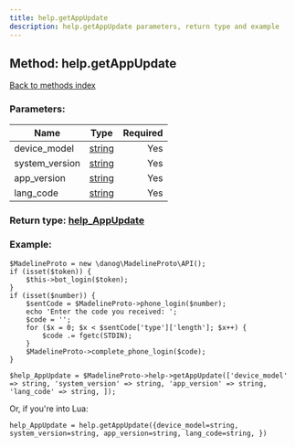 ```yaml
---
title: help.getAppUpdate
description: help.getAppUpdate parameters, return type and example
---
```

## Method: help.getAppUpdate  
[Back to methods index](index.md)


### Parameters:

| Name     |    Type       | Required |
|----------|:-------------:|---------:|
|device\_model|[string](../types/string.md) | Yes|
|system\_version|[string](../types/string.md) | Yes|
|app\_version|[string](../types/string.md) | Yes|
|lang\_code|[string](../types/string.md) | Yes|


### Return type: [help\_AppUpdate](../types/help_AppUpdate.md)

### Example:


```
$MadelineProto = new \danog\MadelineProto\API();
if (isset($token)) {
    $this->bot_login($token);
}
if (isset($number)) {
    $sentCode = $MadelineProto->phone_login($number);
    echo 'Enter the code you received: ';
    $code = '';
    for ($x = 0; $x < $sentCode['type']['length']; $x++) {
        $code .= fgetc(STDIN);
    }
    $MadelineProto->complete_phone_login($code);
}

$help_AppUpdate = $MadelineProto->help->getAppUpdate(['device_model' => string, 'system_version' => string, 'app_version' => string, 'lang_code' => string, ]);
```

Or, if you're into Lua:

```
help_AppUpdate = help.getAppUpdate({device_model=string, system_version=string, app_version=string, lang_code=string, })
```

